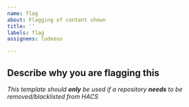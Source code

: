 ```yaml
---
name: flag
about: Flagging of content shown
title: ''
labels: flag
assignees: ludeeus

---
```


<!-- Learn how to submit an issue here https://hacs.xyz/docs/issues -->
## Describe why you are flagging this

_This template should **only** be used if a repository **needs** to be removed/blacklisted from HACS_